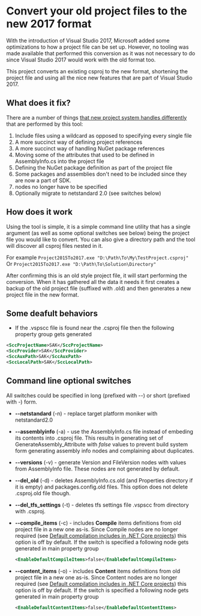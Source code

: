 # Convert your old project files to the new 2017 format
With the introduction of Visual Studio 2017, Microsoft added some optimizations to how a project file can be set up. However, no tooling was made available that performed this conversion as it was not necessary to do since Visual Studio 2017 would work with the old format too.

This project converts an existing csproj to the new format, shortening the project file and using all the nice new features that are part of Visual Studio 2017.

## What does it fix?
There are a number of things [that new project system handles differently](https://docs.microsoft.com/en-us/dotnet/core/migration/#migration-from-earlier-net-core-csproj-formats-to-rtm-csproj) that are performed by this tool: 
1. Include files using a wildcard as opposed to specifying every single file 
2. A more succinct way of defining project references 
3. A more succinct way of handling NuGet package references
4. Moving some of the attributes that used to be defined in AssemblyInfo.cs into the project file
5. Defining the NuGet package definition as part of the project file
6. Some packages and assemblies don't need to be included since they are now a part of SDK.
7. <Compile Include=""> nodes no longer have to be specified
8. Optionally migrate to netstandard 2.0 (see switches below)

## How does it work
Using the tool is simple, it is a simple command line utility that has a single argument (as well as some optional switches see below) being the project file you would like to convert.
You can also give a directory path and the tool will discover all csproj files nested in it.

For example
`Project2015To2017.exe "D:\Path\To\My\TestProject.csproj"`
Or
`Project2015To2017.exe "D:\Path\To\Solution\Directory"`

After confirming this is an old style project file, it will start performing the conversion. When it has gathered all the data it needs it first creates a backup of the old project file (suffixed with .old) and then generates a new project file in the new format. 

## Some deafult behaviors

* If the .vspscc file is found near the .csproj file then the following property group gets generated

```xml
<SccProjectName>SAK</SccProjectName>
<SccProvider>SAK</SccProvider>
<SccAuxPath>SAK</SccAuxPath>
<SccLocalPath>SAK</SccLocalPath>
```

## Command line optional switches

All switches could be specified in long (prefixed with --) or short (prefixed with -) form.

* **--netstandard** (-n) - replace target platform moniker with netstandard2.0

* **--assemblyinfo** (-a) - use the AssemblyInfo.cs file instead of embeding its contents into .csproj file. This results in generating set of GenerateAssembly_Attribute with _false_ values to prevent build system form generating assembly info nodes and complaining about duplicates.

* **--versions** (-v) - generate Version and FileVersion nodes with values from AssemblyInfo file. These nodes are not generated by default.

* **--del_old** (-d) - deletes AssemblyInfo.cs.old (and Properties directory if it is empty) and packages.config.old files. This option does not delete .csproj.old file though.

* **--del_tfs_settings** (-t) - deletes tfs settings file .vspscc from directory with .csproj.

* **--compile_items** (-c) - includes **Compile** items definitions from old project file in a new one as-is. Since Compile nodes are no longer required (see [Default compilation includes in .NET Core projects](https://docs.microsoft.com/en-us/dotnet/core/tools/csproj)) this option is off by default. If the switch is specified a following node gets generated in main property group

  ```xml
  <EnableDefaultCompileItems>false</EnableDefaultCompileItems>
  ```

* **--content_items** (-o) - includes **Content** items definitions from old project file in a new one as-is. Since Content nodes are no longer required (see [Default compilation includes in .NET Core projects](https://docs.microsoft.com/en-us/dotnet/core/tools/csproj)) this option is off by default. If the switch is specified a following node gets generated in main property group

  ```xml
  <EnableDefaultContentItems>false</EnableDefaultContentItems>
  ```

  

